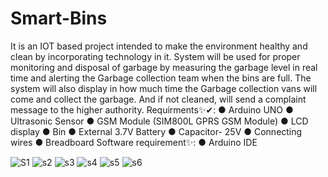 # Smart-Bins
It is an IOT based project intended to make the environment healthy and clean by incorporating technology in it. 
System will be used for proper monitoring and disposal of garbage 
by measuring the garbage level in real time and alerting the Garbage collection team when the 
bins are full. The system will also display in how much time the Garbage collection vans will 
come and collect the garbage. And if not cleaned, will send a complaint message to the higher 
authority. 
Requirments✨✔:
● Arduino UNO
● Ultrasonic Sensor 
● GSM Module (SIM800L GPRS GSM Module)
● LCD display 
● Bin
● External 3.7V Battery
● Capacitor- 25V
● Connecting wires
● Breadboard
Software requirement✨: 
● Arduino IDE



![S1](https://user-images.githubusercontent.com/84183428/121815352-b393d180-cc93-11eb-8d55-b0912b16925a.jpg)
![s2](https://user-images.githubusercontent.com/84183428/121815355-b55d9500-cc93-11eb-935a-ad84c7cae72a.jpg)
![s3](https://user-images.githubusercontent.com/84183428/121815356-b5f62b80-cc93-11eb-9248-f23feda449e6.jpg)
![s4](https://user-images.githubusercontent.com/84183428/121815357-b68ec200-cc93-11eb-9a90-3f9e282df3c6.jpg)
![s5](https://user-images.githubusercontent.com/84183428/121815359-b7275880-cc93-11eb-965b-29fc95bc216e.jpg)
![s6](https://user-images.githubusercontent.com/84183428/121815360-b7bfef00-cc93-11eb-9729-6b7e05d7e641.jpg)


